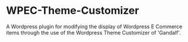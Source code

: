 WPEC-Theme-Customizer
====================

A Wordpress plugin for modifying the display of Wordpress E Commerce items through the use of
the Wordpress Theme Customizer of 'Gandalf'.

